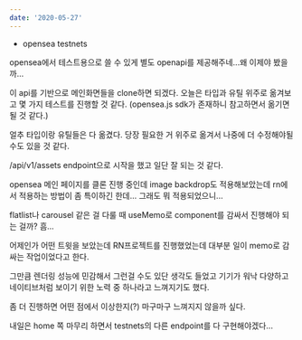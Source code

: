 ```yaml
---
date: '2020-05-27'
---
```


- opensea testnets

opensea에서 테스트용으로 쓸 수 있게 별도 openapi를 제공해주네...왜 이제야 봤을까...

이 api를 기반으로 메인화면들을 clone하면 되겠다. 오늘은 타입과 유틸 위주로 옮겨보고 몇 가지 테스트를 진행할 것 같다.
(opensea.js sdk가 존재하니 참고하면서 옮기면 될 것 같다.)

얼추 타입이랑 유틸들은 다 옮겼다. 당장 필요한 거 위주로 옮겨서 나중에 더 수정해야될 수도 있을 것 같다.

/api/v1/assets endpoint으로 시작을 했고 일단 잘 되는 것 같다.

opensea 메인 페이지를 클론 진행 중인데 image backdrop도 적용해보았는데 rn에서 적용하는 방법이 좀 특이하긴 한데... 그래도 뭐 적용되었으니...

flatlist나 carousel 같은 걸 다룰 때 useMemo로 component를 감싸서 진행해야 되는 걸까?
흠...

어제인가 어떤 트윗을 보았는데 RN프로젝트를 진행했었는데 대부분 일이 memo로 감싸는 작업이었다고 한다.

그만큼 렌더링 성능에 민감해서 그런걸 수도 있단 생각도 들었고 기기가 워낙 다양하고 네이티브처럼 보이기 위한 노력 중 하나라고 느껴지기도 했다.

좀 더 진행하면 어떤 점에서 이상한지(?) 마구마구 느껴지지 않을까 싶다.

내일은 home 쪽 마무리 하면서 testnets의 다른 endpoint를 다 구현해야겠다...
